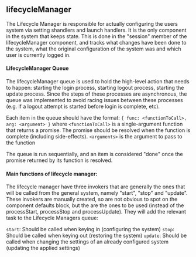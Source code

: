 ## lifecycleManager

The Lifecycle Manager is responsible for actually configuring the users system via setting shandlers and launch handlers. It is the only component in the system that keeps state. This is done in the "session" member of the lifecycleManager component, and tracks what changes have been done to the system, what the original configuration of the system was and which user is currently logged in.

#### LifecycleManager Queue

The lifecycleManager queue is used to hold the high-level action that needs to happen: starting the login process, starting logout process, starting the update process. Since the steps of these processes are asynchronous, the queue was implemented to avoid racing issues between these processes (e.g. if a logout attempt is started before login is complete, etc).

Each item in the queue should have the format: `{ func: <functionToCall>, arg: <argument> }` where `<functionToCall>` is a single-argument function that returns a promise. The promise should be resolved when the function is complete (including side-effects). `<arguments>` is the argument to pass to the function

The queue is run sequentially, and an item is considered "done" once the promise returned by its function is resolved.


#### Main functions of lifecycle manager:
The lifecycle manager have three invokers that are generally the ones that will be called from the general system, namely "start", "stop" and "update". These invokers are manually created, so are not obvious to spot on the component defaults block, but the are the ones to be used (instead of the processStart, processStop and processUpdate). They will add the relevant task to the Lifecycle Managers queue:

`start`: Should be called when keying in (configuring the system)
`stop`: Should be called when keying out (restoring the system)
`update`: Should be called when changing the settings of an already configured system (updating the applied settings)


